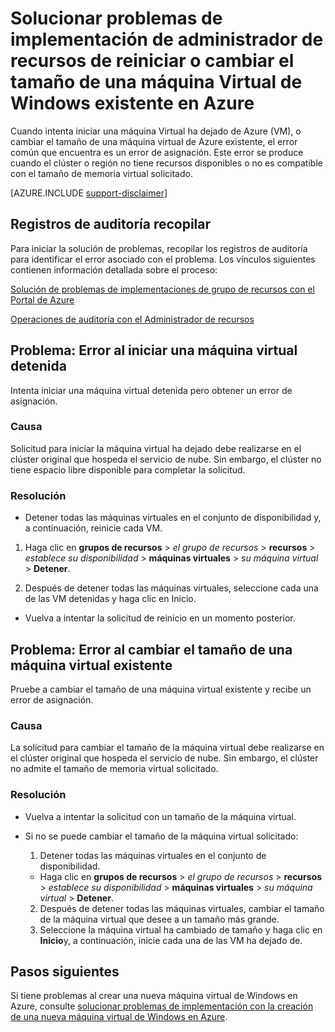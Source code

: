 <properties
   pageTitle="VM reiniciar o cambiar el tamaño de problemas | Microsoft Azure"
   description="Solucionar problemas de implementación de administrador de recursos de reiniciar o cambiar el tamaño de una máquina Virtual de Windows existente en Azure"
   services="virtual-machines-windows, azure-resource-manager"
   documentationCenter=""
   authors="Deland-Han"
   manager="felixwu"
   editor=""
   tags="top-support-issue"/>

<tags
   ms.service="virtual-machines-windows"
   ms.topic="support-article"
   ms.tgt_pltfrm="vm-windows"
   ms.devlang="na"
   ms.workload="required"
   ms.date="09/09/2016"
   ms.author="delhan"/>

# <a name="troubleshoot-resource-manager-deployment-issues-with-restarting-or-resizing-an-existing-windows-virtual-machine-in-azure"></a>Solucionar problemas de implementación de administrador de recursos de reiniciar o cambiar el tamaño de una máquina Virtual de Windows existente en Azure

Cuando intenta iniciar una máquina Virtual ha dejado de Azure (VM), o cambiar el tamaño de una máquina virtual de Azure existente, el error común que encuentra es un error de asignación. Este error se produce cuando el clúster o región no tiene recursos disponibles o no es compatible con el tamaño de memoria virtual solicitado.

[AZURE.INCLUDE [support-disclaimer](../../includes/support-disclaimer.md)]

## <a name="collect-audit-logs"></a>Registros de auditoría recopilar

Para iniciar la solución de problemas, recopilar los registros de auditoría para identificar el error asociado con el problema. Los vínculos siguientes contienen información detallada sobre el proceso:

[Solución de problemas de implementaciones de grupo de recursos con el Portal de Azure](../resource-manager-troubleshoot-deployments-portal.md)

[Operaciones de auditoría con el Administrador de recursos](../resource-group-audit.md)

## <a name="issue-error-when-starting-a-stopped-vm"></a>Problema: Error al iniciar una máquina virtual detenida

Intenta iniciar una máquina virtual detenida pero obtener un error de asignación.

### <a name="cause"></a>Causa

Solicitud para iniciar la máquina virtual ha dejado debe realizarse en el clúster original que hospeda el servicio de nube. Sin embargo, el clúster no tiene espacio libre disponible para completar la solicitud.

### <a name="resolution"></a>Resolución

*   Detener todas las máquinas virtuales en el conjunto de disponibilidad y, a continuación, reinicie cada VM.

  1. Haga clic en **grupos de recursos** > _el grupo de recursos_ > **recursos** > _establece su disponibilidad_ > **máquinas virtuales** > _su máquina virtual_ > **Detener**.

  2. Después de detener todas las máquinas virtuales, seleccione cada una de las VM detenidas y haga clic en Inicio.

*   Vuelva a intentar la solicitud de reinicio en un momento posterior.

## <a name="issue-error-when-resizing-an-existing-vm"></a>Problema: Error al cambiar el tamaño de una máquina virtual existente

Pruebe a cambiar el tamaño de una máquina virtual existente y recibe un error de asignación.

### <a name="cause"></a>Causa

La solicitud para cambiar el tamaño de la máquina virtual debe realizarse en el clúster original que hospeda el servicio de nube. Sin embargo, el clúster no admite el tamaño de memoria virtual solicitado.

### <a name="resolution"></a>Resolución

* Vuelva a intentar la solicitud con un tamaño de la máquina virtual.

* Si no se puede cambiar el tamaño de la máquina virtual solicitado:

  1. Detener todas las máquinas virtuales en el conjunto de disponibilidad.

    * Haga clic en **grupos de recursos** > _el grupo de recursos_ > **recursos** > _establece su disponibilidad_ > **máquinas virtuales** > _su máquina virtual_ > **Detener**.

  2. Después de detener todas las máquinas virtuales, cambiar el tamaño de la máquina virtual que desee a un tamaño más grande.
  3. Seleccione la máquina virtual ha cambiado de tamaño y haga clic en **Inicio**y, a continuación, inicie cada una de las VM ha dejado de.

## <a name="next-steps"></a>Pasos siguientes

Si tiene problemas al crear una nueva máquina virtual de Windows en Azure, consulte [solucionar problemas de implementación con la creación de una nueva máquina virtual de Windows en Azure](../virtual-machines/virtual-machines-windows-troubleshoot-deployment-new-vm.md).

